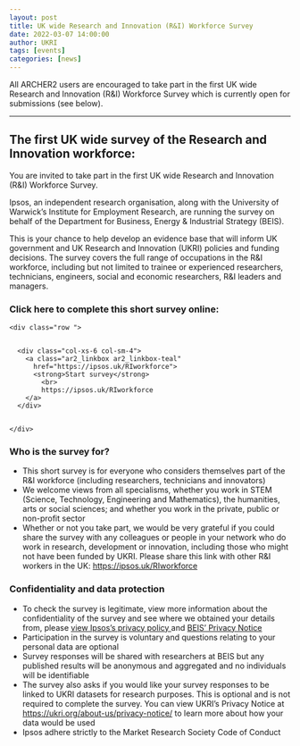 ```yaml
---
layout: post
title: UK wide Research and Innovation (R&I) Workforce Survey
date: 2022-03-07 14:00:00
author: UKRI
tags: [events] 
categories: [news]
---
```



All ARCHER2 users are encouraged to take part in the first UK wide Research and Innovation (R&I) Workforce Survey which is currently open for submissions (see below).

--------

## The first UK wide survey of the Research and Innovation workforce:

You are invited to take part in the first UK wide Research and Innovation (R&I) Workforce Survey. 

Ipsos, an independent research organisation, along with the University of Warwick’s Institute for Employment Research, are running the survey on behalf of the Department for Business, Energy & Industrial Strategy (BEIS).

This is your chance to help develop an evidence base that will inform UK government and UK Research and Innovation (UKRI) policies and funding decisions. The survey covers the full range of occupations in the R&I workforce, including but not limited to trainee or experienced researchers, technicians, engineers, social and economic researchers, R&I leaders and managers.

### Click here to complete this short survey online:


<section id="service">

    <div class="row ">	
		

      <div class="col-xs-6 col-sm-4">
        <a class="ar2_linkbox ar2_linkbox-teal" 
          href="https://ipsos.uk/RIworkforce">
          <strong>Start survey</strong> 
			<br>
			https://ipsos.uk/RIworkforce      
        </a>
      </div>
		

 	</div>

</section>



### Who is the survey for?

- This short survey is for everyone who considers themselves part of the
R&I workforce (including researchers, technicians and innovators)
- We welcome views from all specialisms, whether you work in STEM
(Science, Technology, Engineering and Mathematics), the humanities, arts
or social sciences; and whether you work in the private, public or
non-profit sector
- Whether or not you take part, we would be very grateful if you could
share the survey with any colleagues or people in your network who do
work in research, development or innovation, including those who might
not have been funded by UKRI. Please share this link with other R&I
workers in the UK: <https://ipsos.uk/RIworkforce>

### Confidentiality and data protection

- To check the survey is legitimate, view more information about the
confidentiality of the survey and see where we obtained your details
from, please [view Ipsos’s privacy policy ](https://media.ipsosinteractive.com/projects/S22000871/docs/PrivacyPolicy.pdf)
and [BEIS’ Privacy Notice](https://www.gov.uk/government/publications/research-and-innovation-ri-workforce-survey-privacy-notice/research-innovation-ri-workforce-survey-privacy-notice)
- Participation in the survey is voluntary and questions relating to
your personal data are optional
- Survey responses will be shared with researchers at BEIS but any
published results will be anonymous and aggregated and no individuals
will be identifiable
- The survey also asks if you would like your survey responses to be
linked to UKRI datasets for research purposes. This is optional and is
not required to complete the survey. You can view UKRI’s Privacy Notice
at <https://ukri.org/about-us/privacy-notice/> to learn more about how your data
would be used
- Ipsos adhere strictly to the Market Research Society Code of Conduct



<!--

<img src="{{ site.baseurl }}/img/news/210127-IMG_0126.jpg" alt="ARCHER2" title="ARCHER2"/>



<a href="https:www        ">
<img src="{{ site.baseurl }}/img/blog/211030-uk-stats-auth.jpg" alt="ARCHER2" title="ARCHER2" style="width: 30%"   /></a>



![image]({{ site.baseurl }}/img/blog/210412-systems-blog_pic2.jpg)
{: .img-center style="width: 60%" 
alt="ARCHER2" 
title="ARCHER2"}



<div>

<iframe title="Video"  width="1000" height="560" src="https://www.youtube.com/embed/UXHE7ljmhaQ" frameborder="0" allow="accelerometer; autoplay; encrypted-media; gyroscope; picture-in-picture" allowfullscreen></iframe>

</div>


-->
